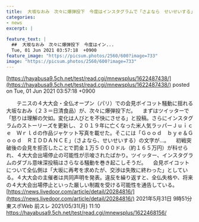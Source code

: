 ```yaml
---
title:  大坂なおみ　次々に爆弾投下　今度はインスタグラムで「さよなら　せいせいする」画像投稿  ★7  
categories:
- news
excerpt: |
  
feature_text: |
  ##  大坂なおみ　次々に爆弾投下　今度はイン...
  Tue, 01 Jun 2021 03:57:18  +0900
feature_image: "https://picsum.photos/2560/600?image=733"
image: "https://picsum.photos/2560/600?image=733"
---
```


[https://hayabusa9.5ch.net/test/read.cgi/mnewsplus/1622487438/](https://hayabusa9.5ch.net/test/read.cgi/mnewsplus/1622487438/)
posted on Tue, 01 Jun 2021 03:57:18  +0900

<!--more-->

　　テニスの４大大会・全仏オープン（パリ）での会見ボイコット騒動に揺れる大坂なおみ（２３＝日清食品）が、次々に爆弾投下だ。 　まずはツイッターで「怒りは理解の欠如。変化は人びとを不快にさせる」と投稿。さらにインスタグラムのストーリーズを更新し、２０１９年に亡くなった米人気ラッパーＪｕｉｃｅ　Ｗｒｌｄの作品ジャケット写真を載せた。そこには「Ｇｏｏｄ　ｂｙｅ＆Ｇｏｏｄ　ＲＩＤＤＡＮＣＥ」（さよなら、せいせいする）の文字が…。 　初戦突破後の会見を拒否したことで罰金１万５０００ドル（約１６５万円）が科せられ、４大大会出場停止の可能性が示唆されたばかり。ツイッター、インスタグラムのダブル意味深投稿はさらなる騒動を巻き起こしそうだ。 　会見ボイコットについて全仏側は「大坂に再考を求めたが、交渉は失敗に終わった」としている。４大大会の主催者は共同声明を発表。違反を繰り返すと、全仏失格や、将来の４大大会出場停止といった厳しい制裁を受ける可能性を通告している。 [https://news.livedoor.com/article/detail/20284816/](https://news.livedoor.com/article/detail/20284816/) 2021年5月31日 9時51分 東スポWeb 前スレ 2021/05/31(月) 11:10 https://hayabusa9.5ch.net/test/read.cgi/mnewsplus/1622468156/
